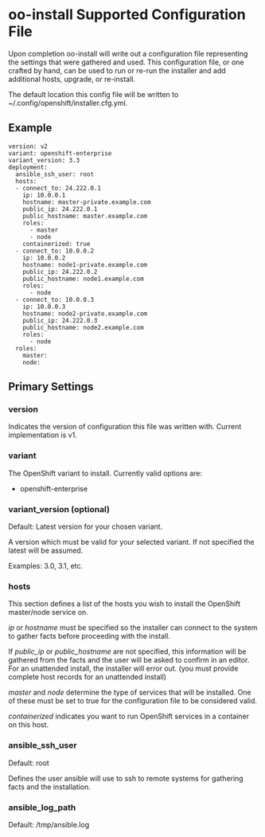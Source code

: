 # oo-install Supported Configuration File

Upon completion oo-install will write out a configuration file representing the settings that were gathered and used. This configuration file, or one crafted by hand, can be used to run or re-run the installer and add additional hosts, upgrade, or re-install.

The default location this config file will be written to ~/.config/openshift/installer.cfg.yml.

## Example

```
version: v2
variant: openshift-enterprise
variant_version: 3.3
deployment:
  ansible_ssh_user: root
  hosts:
  - connect_to: 24.222.0.1
    ip: 10.0.0.1
    hostname: master-private.example.com
    public_ip: 24.222.0.1
    public_hostname: master.example.com
    roles:
      - master
      - node
    containerized: true
  - connect_to: 10.0.0.2
    ip: 10.0.0.2
    hostname: node1-private.example.com
    public_ip: 24.222.0.2
    public_hostname: node1.example.com
    roles:
      - node
  - connect_to: 10.0.0.3
    ip: 10.0.0.3
    hostname: node2-private.example.com
    public_ip: 24.222.0.3
    public_hostname: node2.example.com
    roles:
      - node
  roles:
    master:
    node:
```

## Primary Settings

### version

Indicates the version of configuration this file was written with. Current implementation is v1.

### variant

The OpenShift variant to install. Currently valid options are:

 * openshift-enterprise

### variant_version (optional)

Default: Latest version for your chosen variant.

A version which must be valid for your selected variant. If not specified the latest will be assumed.

Examples: 3.0, 3.1, etc.

### hosts

This section defines a list of the hosts you wish to install the OpenShift master/node service on.

*ip* or *hostname* must be specified so the installer can connect to the system to gather facts before proceeding with the install.

If *public_ip* or *public_hostname* are not specified, this information will be gathered from the facts and the user will be asked to confirm in an editor. For an unattended install, the installer will error out. (you must provide complete host records for an unattended install)

*master* and *node* determine the type of services that will be installed. One of these must be set to true for the configuration file to be considered valid.

*containerized* indicates you want to run OpenShift services in a container on this host.

### ansible_ssh_user

Default: root

Defines the user ansible will use to ssh to remote systems for gathering facts and the installation.

### ansible_log_path

Default: /tmp/ansible.log
